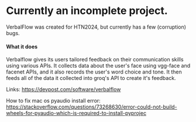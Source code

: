 # Currently an incomplete project.
VerbalFlow was created for HTN2024, but currently has a few (corruption) bugs.

#### What it does
Verbalflow gives its users tailored feedback on their communication skills using various APIs. It collects data about the user's face using vgg-face and facenet APIs, and it also records the user's word choice and tone. It then feeds all of the data it collected into groq's API to create it's feedback.


Links:
https://devpost.com/software/verbalflow


How to fix mac os pyaudio install error:
https://stackoverflow.com/questions/73268630/error-could-not-build-wheels-for-pyaudio-which-is-required-to-install-pyprojec
